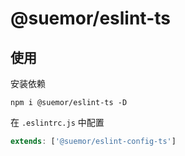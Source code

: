 # @suemor/eslint-ts

## 使用

安装依赖

```shell
npm i @suemor/eslint-ts -D
```

在 `.eslintrc.js` 中配置

```javascript
extends: ['@suemor/eslint-config-ts']
```